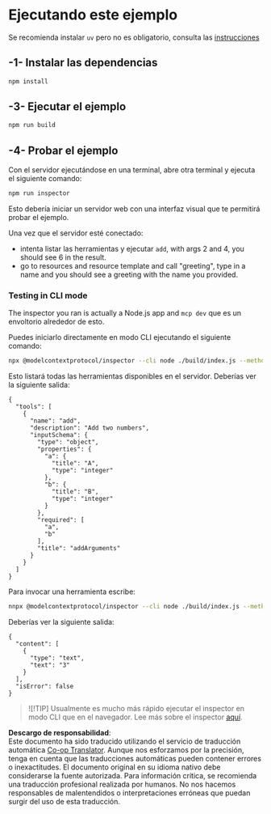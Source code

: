 <!--
CO_OP_TRANSLATOR_METADATA:
{
  "original_hash": "ac67652abc453e2a7e2c75cd7a8897ae",
  "translation_date": "2025-05-16T15:10:14+00:00",
  "source_file": "03-GettingStarted/01-first-server/solution/typescript/README.md",
  "language_code": "es"
}
-->
# Ejecutando este ejemplo

Se recomienda instalar `uv` pero no es obligatorio, consulta las [instrucciones](https://docs.astral.sh/uv/#highlights)

## -1- Instalar las dependencias

```bash
npm install
```

## -3- Ejecutar el ejemplo

```bash
npm run build
```

## -4- Probar el ejemplo

Con el servidor ejecutándose en una terminal, abre otra terminal y ejecuta el siguiente comando:

```bash
npm run inspector
```

Esto debería iniciar un servidor web con una interfaz visual que te permitirá probar el ejemplo.

Una vez que el servidor esté conectado:

- intenta listar las herramientas y ejecutar `add`, with args 2 and 4, you should see 6 in the result.
- go to resources and resource template and call "greeting", type in a name and you should see a greeting with the name you provided.

### Testing in CLI mode

The inspector you ran is actually a Node.js app and `mcp dev` que es un envoltorio alrededor de esto.

Puedes iniciarlo directamente en modo CLI ejecutando el siguiente comando:

```bash
npx @modelcontextprotocol/inspector --cli node ./build/index.js --method tools/list
```

Esto listará todas las herramientas disponibles en el servidor. Deberías ver la siguiente salida:

```text
{
  "tools": [
    {
      "name": "add",
      "description": "Add two numbers",
      "inputSchema": {
        "type": "object",
        "properties": {
          "a": {
            "title": "A",
            "type": "integer"
          },
          "b": {
            "title": "B",
            "type": "integer"
          }
        },
        "required": [
          "a",
          "b"
        ],
        "title": "addArguments"
      }
    }
  ]
}
```

Para invocar una herramienta escribe:

```bash
nnpx @modelcontextprotocol/inspector --cli node ./build/index.js --method tools/call --tool-name add --tool-arg a=1 --tool-arg b=2
```

Deberías ver la siguiente salida:

```text
{
  "content": [
    {
      "type": "text",
      "text": "3"
    }
  ],
  "isError": false
}
```

> ![!TIP]
> Usualmente es mucho más rápido ejecutar el inspector en modo CLI que en el navegador.
> Lee más sobre el inspector [aquí](https://github.com/modelcontextprotocol/inspector).

**Descargo de responsabilidad**:  
Este documento ha sido traducido utilizando el servicio de traducción automática [Co-op Translator](https://github.com/Azure/co-op-translator). Aunque nos esforzamos por la precisión, tenga en cuenta que las traducciones automáticas pueden contener errores o inexactitudes. El documento original en su idioma nativo debe considerarse la fuente autorizada. Para información crítica, se recomienda una traducción profesional realizada por humanos. No nos hacemos responsables de malentendidos o interpretaciones erróneas que puedan surgir del uso de esta traducción.